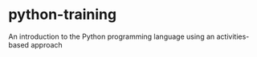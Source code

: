 # python-training
An introduction to the Python programming language using an activities-based approach

